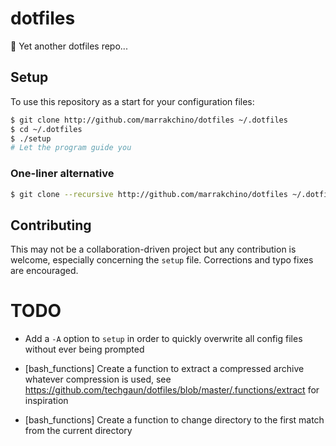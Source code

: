 # dotfiles
:wrench: Yet another dotfiles repo...

## Setup

To use this repository as a start for your configuration files:
```sh
$ git clone http://github.com/marrakchino/dotfiles ~/.dotfiles
$ cd ~/.dotfiles
$ ./setup
# Let the program guide you
```

### One-liner alternative
```sh
$ git clone --recursive http://github.com/marrakchino/dotfiles ~/.dotfiles && sh -c ~/.dotfiles/setup
```

## Contributing

This may not be a collaboration-driven project but any contribution is welcome, especially concerning the `setup` file.
Corrections and typo fixes are encouraged.

# TODO 

* Add a `-A` option to `setup` in order to quickly overwrite all config files without ever being prompted 

* [bash_functions] Create a function to extract a compressed archive whatever compression is used, see https://github.com/techgaun/dotfiles/blob/master/.functions/extract for inspiration

* [bash_functions] Create a function to change directory to the first match from the current directory

